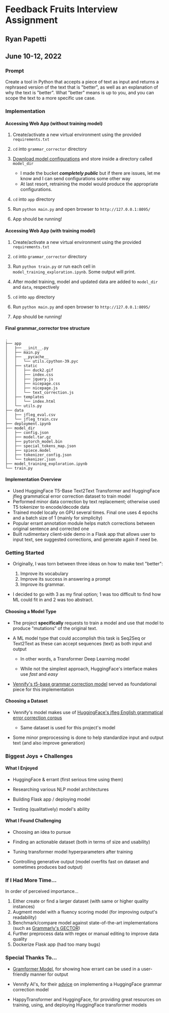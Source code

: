 # Feedback Fruits Interview Assignment

## Ryan Papetti

## June 10-12, 2022

### Prompt

Create a tool in Python that accepts a piece of text as input and returns a rephrased version of the text that is "better", as well as an explanation of why the text is "better". What "better" means is up to you, and you can scope the text to a more specific use case.


### Implementation

#### Accessing Web App (without training model)

1. Create/activate a new virtual environment using the provided `requirements.txt`

2. `cd` into `grammar_corrector` directory

3. [Download model configurations](https://s3.console.aws.amazon.com/s3/buckets/fbf-interview-project?region=eu-west-3&tab=objects) and store inside a directory called `model_dir`
    - I made the bucket ***completely public*** but if there are issues, let me know and I can send configurations some other way
    - At last resort, retraining the model would produce the appropriate configurations.

4. `cd` into `app` directory

5. Run `python main.py` and open browser to `http://127.0.0.1:8095/`

6. App should be running!
#### Accessing Web App (with training model)


1. Create/activate a new virtual environment using the provided `requirements.txt`

2. `cd` into `grammar_corrector` directory

3. Run `python train.py` or run each cell in `model_training_exploration.ipynb`. Some output will print.

4. After model training, model and updated data are added to `model_dir` and `data`, respectively

5. `cd` into `app` directory

6. Run `python main.py` and open browser to `http://127.0.0.1:8095/`

7. App should be running!



#### Final grammar_corrector tree structure

```
.
├── app
│   ├── __init__.py
│   ├── main.py
│   ├── __pycache__
│   │   └── utils.cpython-39.pyc
│   ├── static
│   │   ├── duck2.gif
│   │   ├── index.css
│   │   ├── jquery.js
│   │   ├── nicepage.css
│   │   ├── nicepage.js
│   │   └── text_correction.js
│   ├── templates
│   │   └── index.html
│   └── utils.py
├── data
│   ├── jfleg_eval.csv
│   └── jfleg_train.csv
├── deployment.ipynb
├── model_dir
│   ├── config.json
│   ├── model.tar.gz
│   ├── pytorch_model.bin
│   ├── special_tokens_map.json
│   ├── spiece.model
│   ├── tokenizer_config.json
│   └── tokenizer.json
├── model_training_exploration.ipynb
└── train.py
```

#### Implementation Overview

- Used HuggingFace T5-Base Text2Text Transformer and HuggingFace jfleg grammatical error correction dataset to train model
- Performed minor data correction by text replacement; otherwise used T5 tokenizer to encode/decode data
- Trained model locally on GPU several times. Final one uses 4 epochs and a batch size of 1 (mainly for simplicity)
- Popular errant annotation module helps match corrections between original sentence and corrected one  
- Built rudimentary client-side demo in a Flask app that allows user to input text, see suggested corrections, and generate again if need be. 


### Getting Started 

- Originally, I was torn between three ideas on how to make text "better":

    1. Improve its vocabulary
    2. Improve its success in answering a prompt
    3. Improve its grammar.

- I decided to go with 3 as my final option; 1 was too difficult to find how ML could fit in and 2 was too abstract. 


#### Choosing a Model Type

- The project **specifically** requests to train a model and use that model to produce "mutations" of the original text.

- A ML model type that could accomplish this task is Seq2Seq or Text2Text as these can accept sequences (text) as both input and output
    - In other words, a Transformer Deep Learning model

    - While not the simplest approach, HuggingFace's interface makes use *fast* and *easy*

- [Vennify's t5-base grammar correction model](https://huggingface.co/vennify/t5-base-grammar-correction) served as foundational piece for this implementation


#### Choosing a Dataset

- Vennify's model makes use of [HuggingFace's jfleg English grammatical error correction corpus](https://huggingface.co/datasets/jfleg)

    - Same dataset is used for this project's model

- Some minor preprocessing is done to help standardize input and output text (and also improve generation)




### Biggest Joys + Challenges

#### What I Enjoyed

- HuggingFace & errant (first serious time using them)

- Researching various NLP model architectures

- Building Flask app / deploying model

- Testing (qualitatively) model's ability


#### What I Found Challenging

- Choosing an idea to pursue

- Finding an actionable dataset (both in terms of size and usability)

- Tuning transformer model hyperparameters after training

- Controlling generative output (model overfits fast on dataset and sometimes produces bad output)


### If I Had More Time... 

In order of perceived importance...

1. Either create or find a larger dataset (with same or higher quality instances)
2. Augment model with a fluency scoring model (for improving output's readability)
3. Benchmark/compare model against state-of-the-art implementations (such as [Grammarly's GECTOR](https://github.com/grammarly/gector))
4. Further preprocess data with regex or manual editing to improve data quality
5. Dockerize Flask app (had too many bugs) 



### Special Thanks To...

- [Gramformer Model](https://github.com/PrithivirajDamodaran/Gramformer), for showing how errant can be used in a user-friendly manner for output

- Vennify AI's, for their [advice](https://www.vennify.ai/fine-tune-grammar-correction/) on implementing a HuggingFace grammar correction model 

- HappyTransformer and HuggingFace, for providing great resources on training, using, and deploying HuggingFace transformer models
